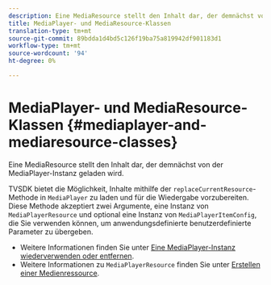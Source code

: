 ```yaml
---
description: Eine MediaResource stellt den Inhalt dar, der demnächst von der MediaPlayer-Instanz geladen wird.
title: MediaPlayer- und MediaResource-Klassen
translation-type: tm+mt
source-git-commit: 89bdda1d4bd5c126f19ba75a819942df901183d1
workflow-type: tm+mt
source-wordcount: '94'
ht-degree: 0%

---
```



# MediaPlayer- und MediaResource-Klassen {#mediaplayer-and-mediaresource-classes}

Eine MediaResource stellt den Inhalt dar, der demnächst von der MediaPlayer-Instanz geladen wird.

<!--<a id="section_431AB7221E0249BF949EC72EEB9B428A"></a>-->

TVSDK bietet die Möglichkeit, Inhalte mithilfe der `replaceCurrentResource`-Methode in `MediaPlayer` zu laden und für die Wiedergabe vorzubereiten. Diese Methode akzeptiert zwei Argumente, eine Instanz von `MediaPlayerResource` und optional eine Instanz von `MediaPlayerItemConfig`, die Sie verwenden können, um anwendungsdefinierte benutzerdefinierte Parameter zu übergeben.

* Weitere Informationen finden Sie unter [Eine MediaPlayer-Instanz wiederverwenden oder entfernen](../../../../tvsdk-3x-android-prog/android-3x-content-playback-options-android2/mediaplayerobjects-working-with/android-3x-mediaplayer-reuse-or-remove.md).
* Weitere Informationen zu `MediaPlayerResource` finden Sie unter [Erstellen einer Medienressource](../../../../tvsdk-3x-android-prog/android-3x-content-playback-options-android2/mediaplayer-initialize-for-video/android-3x-media-resource-create.md).